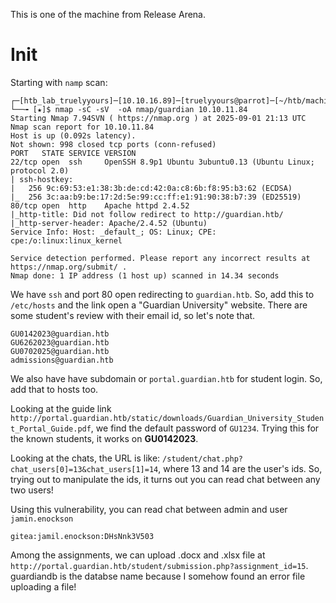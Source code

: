 This is one of the machine from Release Arena.
# Init
Starting with `namp` scan:
```
┌─[htb_lab_truelyyours]─[10.10.16.89]─[truelyyours@parrot]─[~/htb/machines/guardian]
└──╼ [★]$ nmap -sC -sV  -oA nmap/guardian 10.10.11.84
Starting Nmap 7.94SVN ( https://nmap.org ) at 2025-09-01 21:13 UTC
Nmap scan report for 10.10.11.84
Host is up (0.092s latency).
Not shown: 998 closed tcp ports (conn-refused)
PORT   STATE SERVICE VERSION
22/tcp open  ssh     OpenSSH 8.9p1 Ubuntu 3ubuntu0.13 (Ubuntu Linux; protocol 2.0)
| ssh-hostkey:
|   256 9c:69:53:e1:38:3b:de:cd:42:0a:c8:6b:f8:95:b3:62 (ECDSA)
|_  256 3c:aa:b9:be:17:2d:5e:99:cc:ff:e1:91:90:38:b7:39 (ED25519)
80/tcp open  http    Apache httpd 2.4.52
|_http-title: Did not follow redirect to http://guardian.htb/
|_http-server-header: Apache/2.4.52 (Ubuntu)
Service Info: Host: _default_; OS: Linux; CPE: cpe:/o:linux:linux_kernel

Service detection performed. Please report any incorrect results at https://nmap.org/submit/ .
Nmap done: 1 IP address (1 host up) scanned in 14.34 seconds
```

We have `ssh` and port 80 open redirecting to `guardian.htb`. So, add this to `/etc/hosts` and the link open a "Guardian University" website. There are some student's review with their email id, so let's note that.
```
GU0142023@guardian.htb
GU6262023@guardian.htb
GU0702025@guardian.htb
admissions@guardian.htb
```
We also have have subdomain or `portal.guardian.htb` for student login. So, add that to hosts too.

Looking at the guide link `http://portal.guardian.htb/static/downloads/Guardian_University_Student_Portal_Guide.pdf`, we find the default password of `GU1234`. Trying this for the known students, it works on **GU0142023**.

Looking at the chats, the URL is like: `/student/chat.php?chat_users[0]=13&chat_users[1]=14`, where 13 and 14 are the user's ids. So, trying out to manipulate the  ids, it turns out you can read chat between any two users!

Using this vulnerability, you can read chat between admin and user `jamin.enockson`
```
gitea:jamil.enockson:DHsNnk3V503
```


Among the assignments, we can upload .docx and .xlsx file at `http://portal.guardian.htb/student/submission.php?assignment_id=15`. 
guardiandb is the databse name because I somehow found an error file uploading a file!